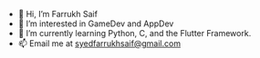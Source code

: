 - 👋 Hi, I’m Farrukh Saif
- 👀 I’m interested in GameDev and AppDev
- 🌱 I’m currently learning Python, C, and the Flutter Framework.
- 📫 Email me at syedfarrukhsaif@gmail.com

<!---
farrukh-saif/farrukh-saif is a ✨ special ✨ repository because its `README.md` (this file) appears on your GitHub profile.
You can click the Preview link to take a look at your changes.
--->
